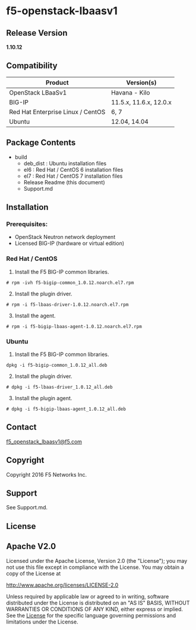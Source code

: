 # f5-openstack-lbaasv1

## Release Version

**1.10.12**

## Compatibility

Product | Version(s) 
---|---
OpenStack LBaaSv1 | Havana - Kilo
BIG-IP | 11.5.x, 11.6.x, 12.0.x
Red Hat Enterprise Linux / CentOS | 6, 7
Ubuntu | 12.04, 14.04

## Package Contents
- build
    - deb_dist : Ubuntu installation files
    - el6 : Red Hat / CentOS 6 installation files 
    - el7 : Red Hat / CentOS 7 installation files
    - Release Readme (this document)
    - Support.md


## Installation

### Prerequisites:
- OpenStack Neutron network deployment
- Licensed BIG-IP (hardware or virtual edition)

### Red Hat / CentOS

1. Install the F5 BIG-IP common libraries.
```
# rpm -ivh f5-bigip-common_1.0.12.noarch.el7.rpm
``` 
2. Install the plugin driver.
```
# rpm -i f5-lbaas-driver-1.0.12.noarch.el7.rpm 
```
3. Install the agent.
```
# rpm -i f5-bigip-lbaas-agent-1.0.12.noarch.el7.rpm
```

### Ubuntu
1. Install the F5 BIG-IP common libraries.
```
dpkg -i f5-bigip-common_1.0.12_all.deb
```
2. Install the plugin driver.
```
# dpkg -i f5-lbaas-driver_1.0.12_all.deb
```
3. Install the plugin agent.
```
# dpkg -i f5-bigip-lbaas-agent_1.0.12_all.deb
```

## Contact
f5_openstack_lbaasv1@f5.com

## Copyright
Copyright 2016 F5 Networks Inc.

## Support
See Support.md.

## License

Apache V2.0
------------

Licensed under the Apache License, Version 2.0 (the "License");
you may not use this file except in compliance with the License.
You may obtain a copy of the License at

http://www.apache.org/licenses/LICENSE-2.0

Unless required by applicable law or agreed to in writing, software
distributed under the License is distributed on an "AS IS" BASIS,
WITHOUT WARRANTIES OR CONDITIONS OF ANY KIND, either express or
implied.
See the [License](http://www.apache.org/licenses/LICENSE-2.0) for the 
specific language governing permissions and limitations under the 
License.
